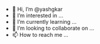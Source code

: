 - 👋 Hi, I’m @yashgkar
- 👀 I’m interested in ...
- 🌱 I’m currently learning ...
- 💞️ I’m looking to collaborate on ...
- 📫 How to reach me ...

<!---
yashgkar/yashgkar is a ✨ special ✨ repository because its `README.md` (this file) appears on your GitHub profile.
You can click the Preview link to take a look at your changes.
--->
